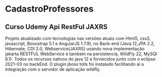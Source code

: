 <h1>CadastroProfessores</h1>
<h2>Curso Udemy Api RestFul JAXRS</h2>

Projeto atualizado com tecnologias nas versões atuais com Html5, css3, javascript, Booostrap 5.1 e AngularJS 1.7.9), no Back-end (Java 12,JPA 2.2, Hibernate, CDI 2.0, Webservice(JAXRS) usando nova implementação jakarta RESTFUL WebService e tambem na persistencia, WildFly 22, MySQl 8.1).
Todos os recursos nativos do java 12 e fornecidos junto com o eclipse  2021-03 no backEnd. O plugin jboss tolls  foi instalado facilitando ai a integração com o servidor de aplicação wildfly. 

